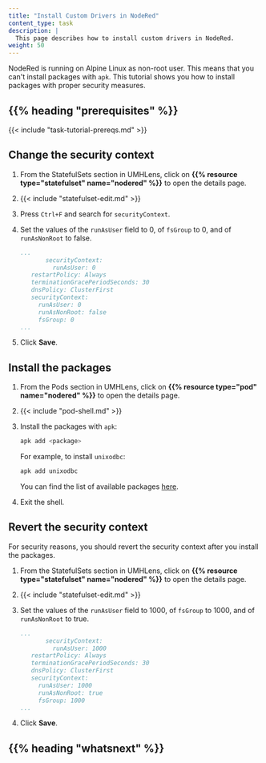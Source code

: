 ```yaml
---
title: "Install Custom Drivers in NodeRed"
content_type: task
description: |
  This page describes how to install custom drivers in NodeRed.
weight: 50
---
```


<!-- overview -->

NodeRed is running on Alpine Linux as non-root user. This means that you can't
install packages with `apk`. This tutorial shows you how to install packages
with proper security measures.

## {{% heading "prerequisites" %}}

{{< include "task-tutorial-prereqs.md" >}}

<!-- steps -->

## Change the security context

1. From the StatefulSets section in UMHLens, click on **{{% resource type="statefulset" name="nodered" %}}**
   to open the details page.
2. {{< include "statefulset-edit.md" >}}
3. Press `Ctrl+F` and search for `securityContext`.
4. Set the values of the `runAsUser` field to 0, of `fsGroup` to 0, and of
   `runAsNonRoot` to false.

   ```yaml
   ...
          securityContext:
            runAsUser: 0
      restartPolicy: Always
      terminationGracePeriodSeconds: 30
      dnsPolicy: ClusterFirst
      securityContext:
        runAsUser: 0
        runAsNonRoot: false
        fsGroup: 0
   ...
   ```

5. Click **Save**.

## Install the packages

1. From the Pods section in UMHLens, click on **{{% resource type="pod" name="nodered" %}}**
   to open the details page.
2. {{< include "pod-shell.md" >}}
3. Install the packages with `apk`:

   ```bash
   apk add <package>
   ```

   For example, to install `unixodbc`:

   ```bash
   apk add unixodbc
   ```

   You can find the list of available packages [here](https://pkgs.alpinelinux.org/packages).

4. Exit the shell.

## Revert the security context

For security reasons, you should revert the security context after you install
the packages.

1. From the StatefulSets section in UMHLens, click on **{{% resource type="statefulset" name="nodered" %}}**
   to open the details page.
2. {{< include "statefulset-edit.md" >}}
3. Set the values of the `runAsUser` field to 1000, of `fsGroup` to 1000, and of
   `runAsNonRoot` to true.

   ```yaml
   ...
          securityContext:
            runAsUser: 1000
      restartPolicy: Always
      terminationGracePeriodSeconds: 30
      dnsPolicy: ClusterFirst
      securityContext:
        runAsUser: 1000
        runAsNonRoot: true
        fsGroup: 1000
   ...
   ```

4. Click **Save**.

<!-- discussion -->

<!-- Optional section; add links to information related to this topic. -->
## {{% heading "whatsnext" %}}
